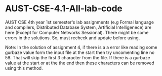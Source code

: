 # AUST-CSE-4.1-All-lab-code
AUST CSE 4th year 1st semester's lab assignments (e.g Formal language and compilers, Distributed Database System, Artificial Intelligenece) are here (Except for Computer Networks Sessional).
There might be some errors in the solutions. So, must recheck and update before using.

Note: In the solution of assignment 4, if there is a a error like reading some gurbaze value form the input file at the start then try uncomenting line no 58. That will skip the first 3 character from the file. If there is a gurbaze value at the start or at the the end then these characters can be removed using this method. 
